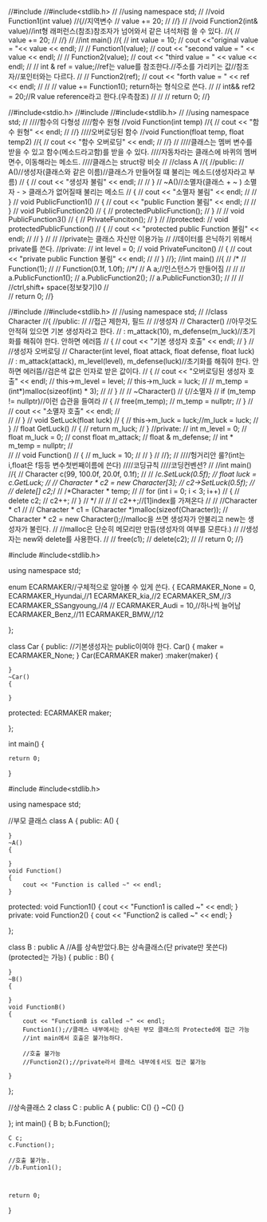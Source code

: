 //#include<iostream>
//#include<stdlib.h>
//
//using namespace std;
//
//void Function1(int value)
//{//지역변수
//	value += 20;
//
//}
//
//void Function2(int& value)//int형 래퍼런스(참조)참조자가 넘어와서 같은 녀석처럼 쓸 수 있다.
//{
//	value += 20;
//
//}
//
//int main()
//{
//	int value = 10;
//	cout <<"original value = "<< value << endl;
//
//	Function1(value);
//	cout << "second value = " << value << endl;
//
//	Function2(value);
//	cout << "third value = " << value << endl;
//
//	int & ref = value;//ref는 value를 참조한다.//주소를 가리키는 값//참조자//포인터와는 다르다.
//
//	Function2(ref);
//	cout << "forth value = " << ref << endl;
//
//	// value += Function1(); return하는 형식으로 쓴다.
//
//	int&& ref2 = 20;//R value reference라고 한다.(우측참조)
//
//
//	return 0;
//}
  
  //#include<stdio.h>
//#include<iostream>
//#include<stdlib.h>
//
//using namespace std;
//
////함수의 다형성
////함수 원형
//void Function(int temp)
//{
//	cout << "함수 원형" << endl;
//
//}
////오버로딩된 함수
//void Function(float temp, float temp2)
//{
//	cout << "함수 오버로딩" << endl;
//
//}
//
////클래스는 멤버 변수를 받을 수 있고 함수(메소드라고함)를 받을 수 있다.
////자동차라는 클래스에 바퀴의 멤버면수, 이동해라는 메소드.
////클래스는 struct랑 비슷
//
//class A
//{
//public:
//	A()//생성자(클래스와 같은 이름)//클래스가 만들어질 떄 불리는 메소드(생성자라고 부름)
//	{
//		cout << "생성자 불림" << endl;
//
//	}
//	~A()//소멸자(클래스 + ~ ) 소멸자 - > 클래스가 없어질때 불리는 메소드
//	{
//		cout << "소멸자 불림" << endl;
//
//	}
//	void PublicFunction1()
//	{
//		cout << "public Function 불림" << endl;
//
//	}
//	void PublicFunction2()
//	{
//		protectedPublicFunction();
//	}
//
//	void PublicFunction3()
//	{
//		PrivateFunciton();
//	}
//
//protected:
//	void protectedPublicFunction()
//	{
//		cout << "protected public Function 불림" << endl;
//
//	}
//
//	//private는 클래스 자신만 이용가능
//	//데이터를 은닉하기 위해서private를 쓴다.
//private:
//	int level = 0;
//	void PrivateFunciton()
//	{
//		cout << "private public Function 불림" << endl;
//
//	}
//};
//int main()
//{
//	/*
//	Function(1);
//
//	Function(0.1f, 1.0f);
//*/
//	A a;//인스턴스가 만들어짐
//
//
//	a.PublicFunction1();
//	a.PublicFunction2();
//	a.PublicFunction3();
//
//
//	//ctrl,shift+ space(정보찾기)0
//	
//	return 0;
//}
  
  
  //#include<iostream>
//#include<stdlib.h>
//
//using namespace std;
//
//class Character
//{
//public:
//	//접근 제한자, 필드
//	//생성자
//	Character() //아무것도 안적혀 있으면 기본 생성자라고 한다.
//		: m_attack(10), m_defense(m_luck)//초기화를 해줘야 한다. 안하면 에러뜸
//	{
//		cout << "기본 생성자 호출" << endl;
//	}
//	//생성자 오버로딩
//	Character(int level, float attack, float defense, float luck)
//		: m_attack(attack), m_level(level), m_defense(luck)//초기화를 해줘야 한다. 안하면 에러뜸//검은색 값은 인자로 받은 값이다.
//	{
//		cout << "오버로딩된 생성자 호출" << endl;
//		this->m_level = level;
//		this->m_luck = luck;
//
//		m_temp = (int*)malloc(sizeof(int) * 3);
//
//	}
//
//	~Character()
//	{//소멸자
//		if (m_temp != nullptr)//이런 습관을 들여라
//		{
//			free(m_temp);
//			m_temp = nullptr;
//		}
//
//		cout << "소멸자 호출" << endl;
//		
//
//	}
//	void SetLuck(float luck)
//	{
//		this->m_luck = luck;//m_luck = luck;
//	}
//	float GetLuck()
//	{
//		return m_luck;
//	}
//private:
//	int m_level = 0;
//	float m_luck = 0;
//	const float m_attack;
//	float & m_defense;
//	int * m_temp = nullptr;
//	
//
//	void Function()
//	{
//		m_luck = 10;
//
//	}
//
//};
//
////헝거리안 룰?(int는 i,float은 f등등 변수첫번째이름에 쓴다)
////코딩규칙
////코딩컨벤션?
//
//int main()
//{
//	Character c(99, 100.0f, 20.0f, 0.1f);
//
//	/*c.SetLuck(0.5f);
//	float luck = c.GetLuck;
//
//	Character * c2 = new Character[3];
//	c2->SetLuck(0.5f);
//	
//	delete[] c2;*/
//	/*Character * temp;
//
//	for (int i = 0; i < 3; i++)
//	{
//		delete c2;
//		c2++;
//	}
//	*/
//
//	// c2++;//[1]index를 가져온다
//
//	//Character * c1
//
//	Character * c1 = (Character *)malloc(sizeof(Character));
//	Character * c2 = new Character();//malloc을 쓰면 생성자가 안불리고 new는 생성자가 불린다.
//	//malloc은 단순히 메모리만 만듬(생성자의 여부를 모른다.)
//	//생성자는 new와 delete를 사용한다.
//
//	free(c1);
//	delete(c2);
//
//	return 0;
//}
                          
#include<iostream>
#include<stdlib.h>

using namespace std;

enum ECARMAKER//구체적으로 알아볼 수 있게 쓴다.
{
	ECARMAKER_None = 0,
	ECARMAKER_Hyundai,//1
	ECARMAKER_kia,//2
	ECARMAKER_SM,//3
	ECARMAKER_SSangyoung,//4
	//
	ECARMAKER_Audi = 10,//하나씩 늘어남
	ECARMAKER_Benz,//11
	ECARMAKER_BMW,//12

};

class Car
{
public:
//기본생성자는 public이여야 한다.
	Car()
	{
		maker = ECARMAKER_None;
	}
	Car(ECARMAKER maker)
		:maker(maker)
	{

	}
	~Car()
	{

	}
protected:
	ECARMAKER maker;

};

int main()
{

	return 0;
}



#include <iostream>
#include<stdlib.h>

using namespace std;

//부모 클래스
class A
{
public:
	A()
	{

	}
	~A()
	{

	}
	void Function()
	{
		cout << "Function is called ~" << endl;
	}
	
protected:
	void Function1()
	{
		cout << "Function1 is called ~" << endl;
	}
private:
	void Function2()
	{
		cout << "Function2 is called ~" << endl;
	}

};

class B : public A //A를 상속받았다.B는 상속클래스(단 private만 못쓴다)(protected는 가능)
{
public :
	B()
	{

	}
	~B()
	{

	}
	void FunctionB()
	{
		cout << "FunctionB is called ~" << endl;
		Function1();//클래스 내부에서는 상속된 부모 클래스의 Protected에 접근 가능
		//int main에서 호출은 불가능하다.

		//호출 불가능
		//Function2();//private라서 클래스 내부에ㅔ서도 접근 불가능

	}
};

//상속클래스 2
class C : public A
{
public:
	C() {}
	~C() {}

};
int main()
{
	B b;
	b.Function();
	
	C c;
	c.Function();
	
	//호출 불가능. 
	//b.Funtion1();
	


	return 0;


}





                          
